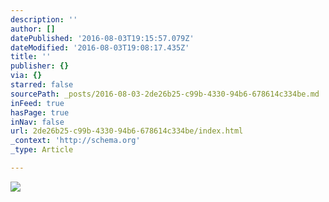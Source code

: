```yaml
---
description: ''
author: []
datePublished: '2016-08-03T19:15:57.079Z'
dateModified: '2016-08-03T19:08:17.435Z'
title: ''
publisher: {}
via: {}
starred: false
sourcePath: _posts/2016-08-03-2de26b25-c99b-4330-94b6-678614c334be.md
inFeed: true
hasPage: true
inNav: false
url: 2de26b25-c99b-4330-94b6-678614c334be/index.html
_context: 'http://schema.org'
_type: Article

---
```

![](https://the-grid-user-content.s3-us-west-2.amazonaws.com/35233473-eee5-4f5f-99e0-9c70418c70fa.png)